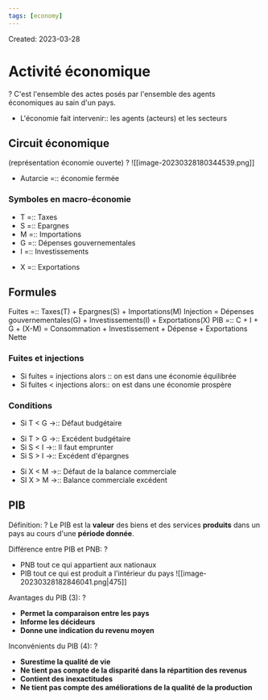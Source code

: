 ```yaml
---
tags: [economy] 
---
```

Created: 2023-03-28

# Activité économique
?
C'est l'ensemble des actes posés par l'ensemble des agents économiques au sain d'un pays.
<!--SR:!2023-03-30,1,230-->

- L'économie fait intervenir:: les agents (acteurs) et les secteurs

## Circuit économique
(représentation économie ouverte)
?
![[image-20230328180344539.png]]
<!--SR:!2023-04-01,3,250-->

- Autarcie =:: économie fermée

### Symboles en macro-économie
- T =:: Taxes
- S =:: Epargnes
- M =:: Importations
- G =:: Dépenses gouvernementales
- I =:: Investissements
<!--SR:!2023-04-02,4,270-->
- X =:: Exportations

## Formules
Fuites =:: Taxes(T) + Epargnes(S) + Importations(M)
Injection = Dépenses gouvernementales(G) + Investissements(I) + Exportations(X)
PIB =:: C + I + G + (X-M) = Consommation + Investissement + Dépense + Exportations Nette
<!--SR:!2023-03-30,1,230-->

### Fuites et injections
- Si fuites = injections alors :: on est dans une économie équilibrée
- Si fuites < injections alors:: on est dans une économie prospère

### Conditions
- Si T < G $\rightarrow$:: Défaut budgétaire
<!--SR:!2023-03-30,1,230-->
- Si T > G $\rightarrow$:: Excédent budgétaire
- Si S < I $\rightarrow$:: Il faut emprunter
- Si S > I $\rightarrow$:: Excédent d'épargnes
<!--SR:!2023-04-01,3,250-->
- Si X < M $\rightarrow$:: Défaut de la balance commerciale
- SI X > M $\rightarrow$:: Balance commerciale excédent

## PIB
Définition:
?
Le PIB est la **valeur** des biens et des services **produits** dans un pays au cours d'une **période donnée**.

Différence entre PIB et PNB:
?
- PNB tout ce qui appartient aux nationaux
- PIB tout ce qui est produit a l'intérieur du pays
![[image-20230328182846041.png|475]]

Avantages du PIB (3):
?
- **Permet la comparaison entre les pays**
- **Informe les décideurs**
- **Donne une indication du revenu moyen**
<!--SR:!2023-03-30,1,230-->

Inconvénients du PIB (4):
?
- **Surestime la qualité de vie**
- **Ne tient pas compte de la disparité dans la répartition des revenus**
- **Contient des inexactitudes**
- **Ne tient pas compte des améliorations de la qualité de la production**